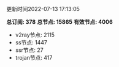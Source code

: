 更新时间2022-07-13 17:13:05

**总订阅: 378**
**总节点: 15865**
**有效节点: 4006**
- v2ray节点: 2115
- ss节点: 1447
- ssr节点: 27
- trojan节点: 417
